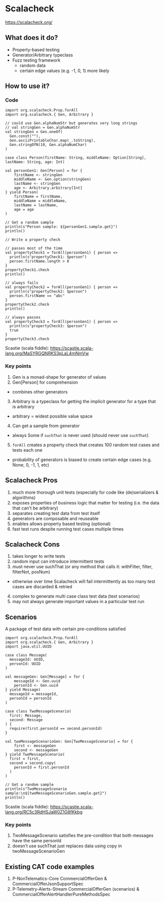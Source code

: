 # Scalacheck

https://scalacheck.org/

## What does it do?

- Property-based testing
- Generator/Arbitrary typeclass
- Fuzz testing framework
  - random data 
  - certain edge values (e.g. -1, 0, 1) more likely

## How to use it?

### Code

```
import org.scalacheck.Prop.forAll
import org.scalacheck.{ Gen, Arbitrary }

// could use Gen.alphaNumStr but generates very long strings
// val stringGen = Gen.alphaNumStr
val stringGen = Gen.oneOf(
  Gen.const(""), 
  Gen.asciiPrintableChar.map(_.toString), 
  Gen.stringOfN(10, Gen.alphaNumChar)
)

case class Person(firstName: String, middleName: Option[String], lastName: String, age: Int)

val personGen1: Gen[Person] = for {
	firstName <- stringGen
	middleName <- Gen.option(stringGen)
	lastName <- stringGen
	age <- Arbitrary.arbitrary[Int]
} yield Person(
	firstName = firstName,
	middleName = middleName,
	lastName = lastName,
	age = age
)

// Get a random sample
println(s"Person sample: ${personGen1.sample.get}")
println()

// Write a property check

// passes most of the time
val propertyCheck1 = forAll(personGen1) { person => 
  println(s"propertyCheck1: $person")
  person.firstName.length > 0 
} 
propertyCheck1.check
println()

// always fails
val propertyCheck2 = forAll(personGen1) { person => 
  println(s"propertyCheck2: $person")
  person.firstName == "abc"
} 
propertyCheck2.check
println()

// always passes
val propertyCheck3 = forAll(personGen1) { person => 
  println(s"propertyCheck3: $person")
  true
} 
propertyCheck3.check
```
Scastie (scala fiddle): https://scastie.scala-lang.org/MaSYRGQNRKS3pLaL4mNmVw

### Key points

1. Gen is a monad-shape for generator of values
2. Gen[Person] for comprehension
  - combines other generators
3. Arbitrary is a typeclass for getting the implicit generator for a type that is arbitrary
  - arbitrary = widest possible value space
4. Can get a sample from generator
  - always Some if `suchThat` is never used (should never use `suchThat`)
5. `forAll` creates a property check that creates 100 random test cases and tests each one
  - probability of generators is biased to create certain edge cases (e.g. None, 0, -1, 1, etc)


## Scalacheck Pros

1. much more thorough unit tests (especially for code like (de)serializers & algorithms)
2. exposes properties of business logic that matter for testing (i.e. the data that can't be arbitrary)
3. separates creating test data from test itself
4. generators are composable and reuseable
5. enables allows property based testing (optional)
6. fast test runs despite running test cases multiple times


## Scalacheck Cons

1. takes longer to write tests
2. random input can introduce intermittent tests
3. must never use suchThat (or any method that calls it: withFilter, filter, filterNot, posNum)
  - otherwise over time Scalacheck will fail intermittently as too many test cases are discarded & retried
4. complex to generate multi case class test data (test scenarios)
5. may not always generate important values in a particular test run

## Scenarios

A package of test data with certain pre-conditions satisfied

```
import org.scalacheck.Prop.forAll
import org.scalacheck.{ Gen, Arbitrary }
import java.util.UUID

case class Message(
  messageId: UUID,
  personId: UUID
)

val messageGen: Gen[Message] = for {
	messageId <- Gen.uuid
	personId <- Gen.uuid
} yield Message(
  messageId = messageId,
  personId = personId
)

case class TwoMessageScenario(
  first: Message,
  second: Message
) {
  require(first.personId == second.personId)	
}

val twoMessageScenarioGen: Gen[TwoMessageScenario] = for {
	first <- messageGen
	second <- messageGen
} yield TwoMessageScenario(
  first = first,
  second = second.copy(
    personId = first.personId
  )
)

// Get a random sample
println(s"TwoMessageScenario sample:\n${twoMessageScenarioGen.sample.get}")
println()

```
Scastie (scala fiddle): https://scastie.scala-lang.org/RC5c3RdHSJaW0Z1G8fKkbg

### Key points

1. TwoMessageScenario satisfies the pre-condition that both messages have the same personId
2. doesn't use suchThat just replaces data using copy in twoMessageScenarioGen


## Existing CAT code examples

1. P-NonTelematics-Core CommercialOfferGen & CommercialOfferJsonSupportSpec
2. P-Telemetry-Alerts-Stream CommercialOfferGen (scenarios) & CommercialOfferAlertHandlerPureMethodsSpec


